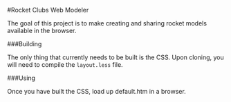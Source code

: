 #Rocket Clubs Web Modeler

The goal of this project is to make creating and sharing rocket models available in the browser.

###Building

The only thing that currently needs to be built is the CSS.  Upon cloning, you will need to compile the `layout.less` file.

###Using

Once you have built the CSS, load up default.htm in a browser.